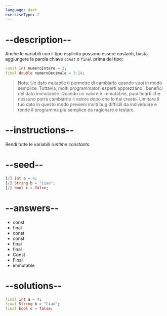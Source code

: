 ```yaml
---
language: dart
exerciseType: 2
---
```


# --description--

Anche le variabili con il tipo esplicito possono essere costanti, basta aggiungere la parola chiave `const` o `final` prima del tipo:
```dart
const int numeroIntero = 2;
final double numeroDecimale = 3.14;
```

> Nota: Un dato mutabile ti permette di cambiarlo quando vuoi in modo semplice. Tuttavia, molti programmatori esperti apprezzano i benefici del dato immutabile. Quando un valore è immutabile, puoi fidarti che nessuno potrà cambiarne il valore dopo che lo hai creato. Limitare il tuo dato in questo modo previeni molti bug difficili da individuare e rende il programma più semplice da ragionare e testare.

# --instructions--

Rendi tutte le variabili _runtime constants_.

# --seed--

```dart
[/] int a = 4;
[/] String b = "Ciao";
[/] bool c = false;
```

# --answers--

- const
- final
- const
- const
- final
- final
- Const
- Final
- immutable

# --solutions--

```dart
final int a = 4;
final String b = "Ciao";
final bool c = false;
```
